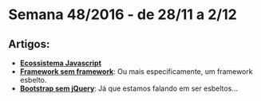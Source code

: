 # Semana 48/2016 - de 28/11 a 2/12

## Artigos:

* [__Ecossistema Javascript__](https://blog.codecasts.com.br/ecossistema-javascript-parte-01-plataformas-7a611608b58#.mtdk9dkqk)
* [__Framework sem framework__](https://svelte.technology/blog/frameworks-without-the-framework/): Ou mais especificamente, um framework esbelto.
* [__Bootstrap sem jQuery__](https://www.sitepoint.com/use-bootstrap-components-without-jquery/): Já que estamos falando em ser esbeltos...
